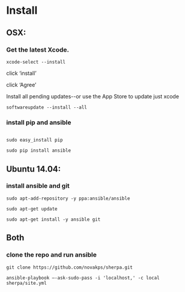 # Install

## OSX:

### Get the latest Xcode.

```
xcode-select --install
```
click ‘install’

click ‘Agree’


Install all pending updates--or use the App Store to update just xcode

```
softwareupdate --install --all
```

### install pip and ansible

```

sudo easy_install pip

sudo pip install ansible

```

## Ubuntu 14.04:

### install ansible and git

```
sudo apt-add-repository -y ppa:ansible/ansible 

sudo apt-get update

sudo apt-get install -y ansible git

```
## Both

### clone the repo and run ansible

```
git clone https://github.com/novakps/sherpa.git

ansible-playbook —-ask-sudo-pass -i 'localhost,' -c local sherpa/site.yml
```



